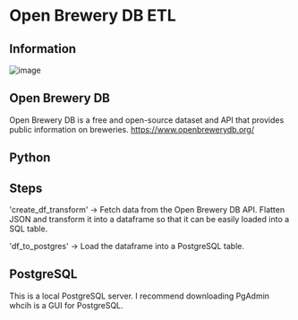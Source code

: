 # Open Brewery DB ETL

## Information

![image](https://github.com/Jesseite/OpenBreweryDB-ETL-Python/blob/main/images/Diagram.png)

## Open Brewery DB
Open Brewery DB is a free and open-source dataset and API that provides public information on breweries.
https://www.openbrewerydb.org/

## Python
## Steps
'create_df_transform' -> Fetch data from the Open Brewery DB API. Flatten JSON and transform it into a dataframe so that it can be easily loaded into a SQL table.

'df_to_postgres' -> Load the dataframe into a PostgreSQL table.

## PostgreSQL
This is a local PostgreSQL server. I recommend downloading PgAdmin whcih is a GUI for PostgreSQL.
